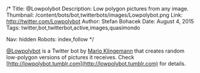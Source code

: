/*
Title: @Lowpolybot
Description: Low polygon pictures from any image.
Thumbnail: /content/bots/bot,twitterbots/images/Lowpolybot.png
Link: http://twitter.com/Lowpolybot
Author: Stefan Bohacek
Date: August 4, 2015
Tags: twitter,bot,twitterbot,active,images,quasimondo

Nav: hidden
Robots: index,follow
*/

[@Lowpolybot](https://twitter.com/Lowpolybot) is a Twitter bot by [Mario Klingemann](https://twitter.com/quasimondo) that creates random low-polygon versions of pictures it receives. Check [http://lowpolybot.tumblr.com](http://lowpolybot.tumblr.com) for details.

